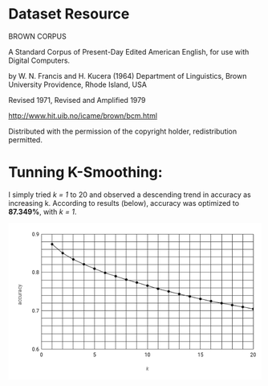 **Dataset Resource**
==========
BROWN CORPUS

A Standard Corpus of Present-Day Edited American
English, for use with Digital Computers.

by W. N. Francis and H. Kucera (1964)
Department of Linguistics, Brown University
Providence, Rhode Island, USA

Revised 1971, Revised and Amplified 1979

http://www.hit.uib.no/icame/brown/bcm.html

Distributed with the permission of the copyright holder,
redistribution permitted.

**Tunning K-Smoothing:**
============
I simply tried *k = 1* to 20 and observed a descending trend in accuracy as increasing k. According to results (below), accuracy was optimized to **87.349%**, with *k = 1*.

![this is a image](image/chart.png "trend")

